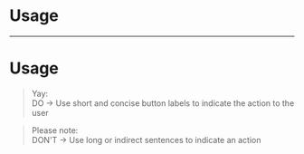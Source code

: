 
# Usage

---

# Usage

> Yay:  
> DO -> Use short and concise button labels to indicate the action to the user

> Please note:  
> DON'T -> Use long or indirect sentences to indicate an action